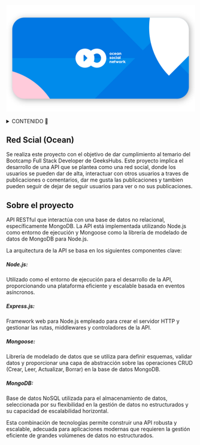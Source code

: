 !['banner'](./images/oc%20social%20network.svg)

<details>
  <summary>CONTENIDO 📝</summary>
  <ol>
    <li><a href="####Social Network">Social Network</a></li>
    <li><a href="#sobre-el-proyecto">Sobre el proyecto</a></li>
    <li><a href="#stack">Stack</a></li>
    <li><a href="#deploy-🚀">Deploy</a></li>
    <li><a href="#diagrama-bd">Diagrama</a></li>
    <li><a href="#instalación-en-local">Instalación</a></li>
    <li><a href="#endpoints">Endpoints</a></li>
    <li><a href="#futuras-funcionalidades">Futuras funcionalidades</a></li>
    <li><a href="#contribuciones">Contribuciones</a></li>
    <li><a href="#contacto">Contacto</a></li>
  </ol>
</details>

## Red Scial (Ocean)
Se realiza este proyecto con el objetivo de dar cumplimiento al temario del Bootcamp Full Stack Developer de GeeksHubs. Este proyecto implica el desarrollo de una API que se plantea como una red social, donde los usuarios se pueden dar de alta, interactuar con otros usuarios a traves de publicaciones o comentarios, dar me gusta las publicaciones y tambien pueden seguir de dejar de seguir usuarios para ver o no sus publicaciones. 

## Sobre el proyecto
API RESTful que interactúa con una base de datos no relacional, específicamente MongoDB. La API está implementada utilizando Node.js como entorno de ejecución y Mongoose como la librería de modelado de datos de MongoDB para Node.js.

La arquitectura de la API se basa en los siguientes componentes clave:

##### Node.js:
Utilizado como el entorno de ejecución para el desarrollo de la API, proporcionando una plataforma eficiente y escalable basada en eventos asíncronos.

##### Express.js:
Framework web para Node.js empleado para crear el servidor HTTP y gestionar las rutas, middlewares y controladores de la API.

##### Mongoose:
Librería de modelado de datos que se utiliza para definir esquemas, validar datos y proporcionar una capa de abstracción sobre las operaciones CRUD (Crear, Leer, Actualizar, Borrar) en la base de datos MongoDB.

##### MongoDB:
Base de datos NoSQL utilizada para el almacenamiento de datos, seleccionada por su flexibilidad en la gestión de datos no estructurados y su capacidad de escalabilidad horizontal.

Esta combinación de tecnologías permite construir una API robusta y escalable, adecuada para aplicaciones modernas que requieren la gestión eficiente de grandes volúmenes de datos no estructurados.
